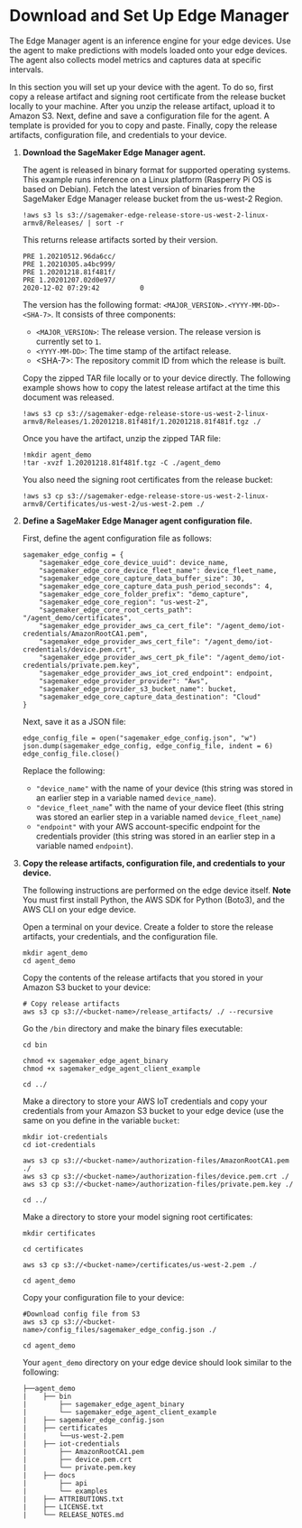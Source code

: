 # Download and Set Up Edge Manager<a name="edge-getting-started-step4"></a>

The Edge Manager agent is an inference engine for your edge devices\. Use the agent to make predictions with models loaded onto your edge devices\. The agent also collects model metrics and captures data at specific intervals\.



In this section you will set up your device with the agent\. To do so, first copy a release artifact and signing root certificate from the release bucket locally to your machine\. After you unzip the release artifact, upload it to Amazon S3\. Next, define and save a configuration file for the agent\. A template is provided for you to copy and paste\. Finally, copy the release artifacts, configuration file, and credentials to your device\.

1. **Download the SageMaker Edge Manager agent\.**

   The agent is released in binary format for supported operating systems\. This example runs inference on a Linux platform \(Rasperry Pi OS is based on Debian\)\. Fetch the latest version of binaries from the SageMaker Edge Manager release bucket from the us\-west\-2 Region\.

   ```
   !aws s3 ls s3://sagemaker-edge-release-store-us-west-2-linux-armv8/Releases/ | sort -r
   ```

   This returns release artifacts sorted by their version\.

   ```
   PRE 1.20210512.96da6cc/
   PRE 1.20210305.a4bc999/
   PRE 1.20201218.81f481f/
   PRE 1.20201207.02d0e97/
   2020-12-02 07:29:42          0 
   ```

   The version has the following format: `<MAJOR_VERSION>.<YYYY-MM-DD>-<SHA-7>`\. It consists of three components:
   + `<MAJOR_VERSION>`: The release version\. The release version is currently set to `1`\.
   + `<YYYY-MM-DD>`: The time stamp of the artifact release\.
   + <SHA\-7>: The repository commit ID from which the release is built\.

   Copy the zipped TAR file locally or to your device directly\. The following example shows how to copy the latest release artifact at the time this document was released\.

   ```
   !aws s3 cp s3://sagemaker-edge-release-store-us-west-2-linux-armv8/Releases/1.20201218.81f481f/1.20201218.81f481f.tgz ./
   ```

   Once you have the artifact, unzip the zipped TAR file:

   ```
   !mkdir agent_demo
   !tar -xvzf 1.20201218.81f481f.tgz -C ./agent_demo
   ```

   You also need the signing root certificates from the release bucket:

   ```
   !aws s3 cp s3://sagemaker-edge-release-store-us-west-2-linux-armv8/Certificates/us-west-2/us-west-2.pem ./
   ```

1. **Define a SageMaker Edge Manager agent configuration file\.**

   First, define the agent configuration file as follows:

   ```
   sagemaker_edge_config = {
       "sagemaker_edge_core_device_uuid": device_name,
       "sagemaker_edge_core_device_fleet_name": device_fleet_name,
       "sagemaker_edge_core_capture_data_buffer_size": 30,
       "sagemaker_edge_core_capture_data_push_period_seconds": 4,
       "sagemaker_edge_core_folder_prefix": "demo_capture",
       "sagemaker_edge_core_region": "us-west-2",
       "sagemaker_edge_core_root_certs_path": "/agent_demo/certificates",
       "sagemaker_edge_provider_aws_ca_cert_file": "/agent_demo/iot-credentials/AmazonRootCA1.pem",
       "sagemaker_edge_provider_aws_cert_file": "/agent_demo/iot-credentials/device.pem.crt",
       "sagemaker_edge_provider_aws_cert_pk_file": "/agent_demo/iot-credentials/private.pem.key",
       "sagemaker_edge_provider_aws_iot_cred_endpoint": endpoint,
       "sagemaker_edge_provider_provider": "Aws",
       "sagemaker_edge_provider_s3_bucket_name": bucket,
       "sagemaker_edge_core_capture_data_destination": "Cloud"
   }
   ```

   Next, save it as a JSON file:

   ```
   edge_config_file = open("sagemaker_edge_config.json", "w")
   json.dump(sagemaker_edge_config, edge_config_file, indent = 6)
   edge_config_file.close()
   ```

   Replace the following:
   + `"device_name"` with the name of your device \(this string was stored in an earlier step in a variable named `device_name`\)\.
   + `"device_fleet_name`" with the name of your device fleet \(this string was stored an earlier step in a variable named `device_fleet_name`\)
   + `"endpoint"` with your AWS account\-specific endpoint for the credentials provider \(this string was stored in an earlier step in a variable named `endpoint`\)\.

1. **Copy the release artifacts, configuration file, and credentials to your device\.**

   The following instructions are performed on the edge device itself\.
**Note**  
You must first install Python, the AWS SDK for Python \(Boto3\), and the AWS CLI on your edge device\. 

   Open a terminal on your device\. Create a folder to store the release artifacts, your credentials, and the configuration file\.

   ```
   mkdir agent_demo
   cd agent_demo
   ```

   Copy the contents of the release artifacts that you stored in your Amazon S3 bucket to your device:

   ```
   # Copy release artifacts 
   aws s3 cp s3://<bucket-name>/release_artifacts/ ./ --recursive
   ```

   Go the `/bin` directory and make the binary files executable:

   ```
   cd bin
   
   chmod +x sagemaker_edge_agent_binary
   chmod +x sagemaker_edge_agent_client_example
   
   cd ../
   ```

   Make a directory to store your AWS IoT credentials and copy your credentials from your Amazon S3 bucket to your edge device \(use the same on you define in the variable `bucket`:

   ```
   mkdir iot-credentials
   cd iot-credentials
   
   aws s3 cp s3://<bucket-name>/authorization-files/AmazonRootCA1.pem ./
   aws s3 cp s3://<bucket-name>/authorization-files/device.pem.crt ./
   aws s3 cp s3://<bucket-name>/authorization-files/private.pem.key ./
   
   cd ../
   ```

   Make a directory to store your model signing root certificates:

   ```
   mkdir certificates
   
   cd certificates
   
   aws s3 cp s3://<bucket-name>/certificates/us-west-2.pem ./
   
   cd agent_demo
   ```

   Copy your configuration file to your device:

   ```
   #Download config file from S3
   aws s3 cp s3://<bucket-name>/config_files/sagemaker_edge_config.json ./
   
   cd agent_demo
   ```

   Your `agent_demo` directory on your edge device should look similar to the following:

   ```
   ├──agent_demo
   |    ├── bin
   |        ├── sagemaker_edge_agent_binary
   |        └── sagemaker_edge_agent_client_example
   |    ├── sagemaker_edge_config.json
   |    ├── certificates
   |        └──us-west-2.pem
   |    ├── iot-credentials
   |        ├── AmazonRootCA1.pem
   |        ├── device.pem.crt
   |        └── private.pem.key
   |    ├── docs
   |        ├── api
   |        └── examples
   |    ├── ATTRIBUTIONS.txt
   |    ├── LICENSE.txt  
   |    └── RELEASE_NOTES.md
   ```
